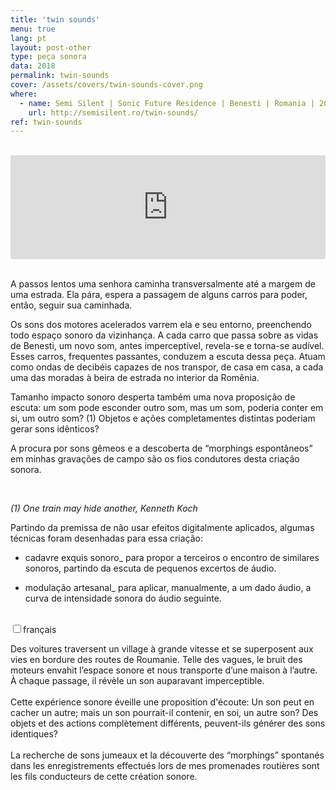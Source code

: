 ```yaml
---
title: 'twin sounds'
menu: true
lang: pt
layout: post-other
type: peça sonora
data: 2018
permalink: twin-sounds
cover: /assets/covers/twin-sounds-cover.png
where:
  - name: Semi Silent | Sonic Future Residence | Benesti | Romania | 2017 
    url: http://semisilent.ro/twin-sounds/
ref: twin-sounds
---
```


<br>
<div class="audio-wrapper">
   <iframe width="100%" height="166" scrolling="no" frameborder="no" allow="autoplay" src="https://w.soundcloud.com/player/?url=https%3A//api.soundcloud.com/tracks/572198829&color=%232057b5&auto_play=false&hide_related=false&show_comments=true&show_user=true&show_reposts=false&show_teaser=true"></iframe>
</div>

<br>



A passos lentos uma senhora caminha transversalmente até a margem de uma estrada. Ela pára, espera a passagem de alguns carros para poder, então, seguir sua caminhada.

Os sons dos motores acelerados varrem ela e seu entorno, preenchendo todo espaço sonoro da vizinhança. A cada carro que passa sobre as vidas de Benesti, um novo som, antes imperceptível, revela-se e torna-se audível. Esses carros, frequentes passantes, conduzem a escuta dessa peça. Atuam como ondas de decibéis capazes de nos transpor, de casa em casa, a cada uma das moradas à beira de estrada no interior da Romênia.

Tamanho impacto sonoro desperta também uma nova proposição de escuta: um som pode esconder outro som, mas um som, poderia conter em si, um outro som? (1) Objetos e ações completamentes distintas poderiam gerar sons idênticos?

A procura por sons gêmeos e a descoberta de “morphings espontâneos” em minhas gravações de campo são os fios condutores desta criação sonora.

<br>
  

_(1) One train may hide another, Kenneth Koch_

Partindo da premissa de não usar efeitos digitalmente aplicados, algumas técnicas foram desenhadas para essa criação:

* cadavre exquis sonoro_ para propor a terceiros o encontro de similares sonoros, partindo da escuta de pequenos excertos de áudio.

* modulação artesanal_ para aplicar, manualmente, a um dado áudio, a curva de intensidade sonora do áudio seguinte.

<br>
<div class="wrap-collabsible"> <input id="collapsible" class="toggle" type="checkbox"><label for="collapsible" class="lbl-toggle">français</label><div class="collapsible-content"><div class="content-inner"><p> Des voitures traversent un village à grande vitesse et se superposent aux vies en bordure des routes de Roumanie. Telle des vagues, le bruit des moteurs envahit l’espace sonore et nous transporte d’une maison à l’autre. À chaque passage, il révèle un son auparavant imperceptible. 
<br><br>
Cette expérience sonore éveille une proposition d'écoute: Un son peut en cacher un autre; mais un son pourrait-il contenir, en soi, un autre son? Des objets et des actions complètement différents, peuvent-ils générer des sons identiques? 
<br><br>
La recherche de sons jumeaux et la découverte des “morphings” spontanés dans les enregistrements effectués lors de mes promenades routières sont les fils conducteurs de cette création sonore.</p></div></div></div>